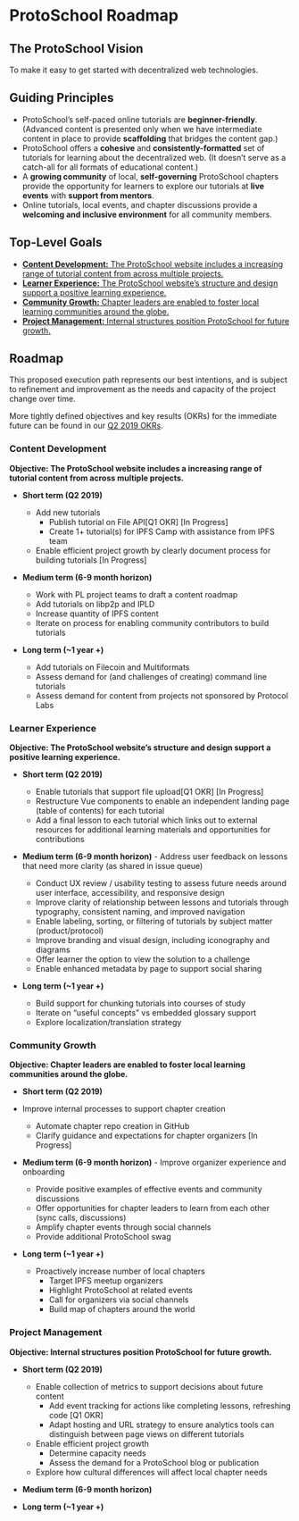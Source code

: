 # ProtoSchool Roadmap

## The ProtoSchool Vision

To make it easy to get started with decentralized web technologies.


## Guiding Principles

-   ProtoSchool’s self-paced online tutorials are **beginner-friendly**. (Advanced content is presented only when we have intermediate content in place to provide **scaffolding** that bridges the content gap.)
-   ProtoSchool offers a **cohesive** and **consistently-formatted** set of tutorials for learning about the decentralized web. (It doesn’t serve as a catch-all for all formats of educational content.)
-   A **growing community** of local, **self-governing** ProtoSchool chapters provide the opportunity for learners to explore our tutorials at **live events** with **support from mentors**.
-   Online tutorials, local events, and chapter discussions provide a **welcoming and inclusive environment** for all community members.


## Top-Level Goals

- [**Content Development:** The ProtoSchool website includes a increasing range of tutorial content from across multiple projects.](#content-development)
- [**Learner Experience:** The ProtoSchool website’s structure and design support a positive learning experience.](#learner-experience)
- [**Community Growth:** Chapter leaders are enabled to foster local learning communities around the globe.](#community-growth)
- [**Project Management:** Internal structures position ProtoSchool for future growth.](#project-management)

## Roadmap
This proposed execution path represents our best intentions, and is subject to refinement and improvement as the needs and capacity of the project change over time.

More tightly defined objectives and key results (OKRs) for the immediate future can be found in our [Q2 2019 OKRs](./okrs/2019-q2.md).

### Content Development

**Objective: The ProtoSchool website includes a increasing range of tutorial content from across multiple projects.**

- **Short term (Q2 2019)**
  -   Add new tutorials
        -   Publish tutorial on File API\[Q1 OKR] \[In Progress]
        -   Create 1+ tutorial(s) for IPFS Camp with assistance from IPFS team
  -   Enable efficient project growth by clearly document process for building tutorials [In Progress]


- **Medium term (6-9 month horizon)**
    -   Work with PL project teams to draft a content roadmap
    -   Add tutorials on libp2p and IPLD
    -   Increase quantity of IPFS content
    -   Iterate on process for enabling community contributors to build tutorials


-   **Long term (~1 year +)**
    -   Add tutorials on Filecoin and Multiformats
    -   Assess demand for (and challenges of creating) command line tutorials
    -   Assess demand for content from projects not sponsored by Protocol Labs

### Learner Experience

**Objective: The ProtoSchool website’s structure and design support a positive learning experience.**

  -   **Short term (Q2 2019)**
      -   Enable tutorials that support file upload\[Q1 OKR] \[In Progress]
      -   Restructure Vue components to enable an independent landing page (table of contents) for each tutorial
      -   Add a final lesson to each tutorial which links out to external resources for additional learning materials and opportunities for contributions


  -   **Medium term (6-9 month horizon)**
    - Address user feedback on lessons that need more clarity (as shared in issue queue)
      -   Conduct UX review / usability testing to assess future needs around user interface, accessibility, and responsive design
      -   Improve clarity of relationship between lessons and tutorials through typography, consistent naming, and improved navigation
      -   Enable labeling, sorting, or filtering of tutorials by subject matter (product/protocol)
        -   Improve branding and visual design, including iconography and diagrams
        -   Offer learner the option to view the solution to a challenge
        -   Enable enhanced metadata by page to support social sharing


  -   **Long term (~1 year +)**
      -   Build support for chunking tutorials into courses of study
      -   Iterate on “useful concepts” vs embedded glossary support
      -   Explore localization/translation strategy


### Community Growth

**Objective: Chapter leaders are enabled to foster local learning communities around the globe.**

-   **Short term (Q2 2019)**
  - Improve internal processes to support chapter creation
      - Automate chapter repo creation in GitHub
      -   Clarify guidance and expectations for chapter organizers [In Progress]


  -   **Medium term (6-9 month horizon)**
    -   Improve organizer experience and onboarding
        -   Provide positive examples of effective events and community discussions
        -   Offer opportunities for chapter leaders to learn from each other (sync calls, discussions)
        -   Amplify chapter events through social channels
        -   Provide additional ProtoSchool swag


-   **Long term (~1 year +)**
    -   Proactively increase number of local chapters
        -   Target IPFS meetup organizers
        -   Highlight ProtoSchool at related events
        -   Call for organizers via social channels
        -   Build map of chapters around the world

### Project Management

**Objective: Internal structures position ProtoSchool for future growth.**

  -   **Short term (Q2 2019)**
      -   Enable collection of metrics to support decisions about future content
          -   Add event tracking for actions like completing lessons, refreshing code [Q1 OKR]
          -   Adapt hosting and URL strategy to ensure analytics tools can distinguish between page views on different tutorials
      -   Enable efficient project growth
          -   Determine capacity needs
          -   Assess the demand for a ProtoSchool blog or publication
      -   Explore how cultural differences will affect local chapter needs


  -   **Medium term (6-9 month horizon)**


  -   **Long term (~1 year +)**

